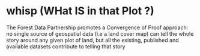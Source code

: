 # whisp (WHat IS in that Plot ?)

The Forest Data Partnership promotes a Convergence of Proof approach: no single source of geospatial data (i.e a land cover map) can tell the whole story around any given plot of land, but all the existing, published and available datasets contribute to telling that story 
